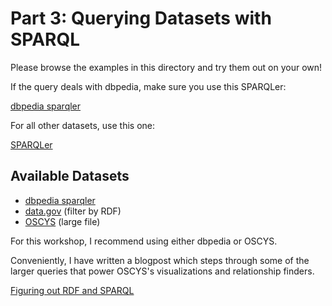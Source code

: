 # Part 3: Querying Datasets with SPARQL

Please browse the examples in this directory and try them out on your own!

If the query deals with dbpedia, make sure you use this SPARQLer:

[dbpedia sparqler](http://dbpedia.org/sparql)

For all other datasets, use this one:

[SPARQLer](http://www.sparql.org/sparql.html)

## Available Datasets

- [dbpedia sparqler](http://dbpedia.org/sparql)
- [data.gov](http://catalog.data.gov/dataset) (filter by RDF)
- [OSCYS](http://earlywashingtondc.org/rdf/oscys.relationships.ttl) (large file)

For this workshop, I recommend using either dbpedia or OSCYS.

Conveniently, I have written a blogpost which steps through some of the larger queries that power OSCYS's visualizations and relationship finders.

[Figuring out RDF and SPARQL](http://cdrh.github.io/oscys/rdf/sparql/2015/10/09/rdf-part-3.html)
